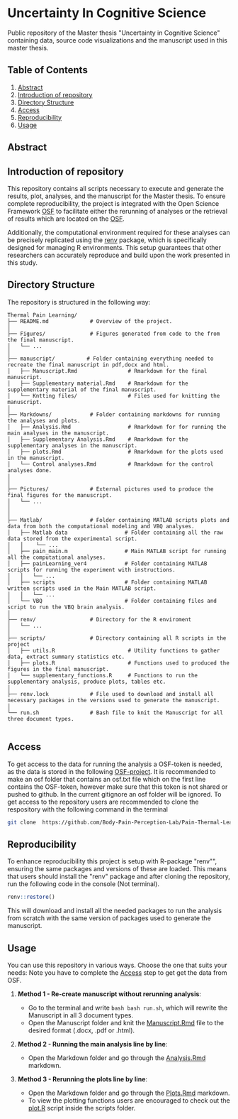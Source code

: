 # Uncertainty In Cognitive Science
Public repository of the Master thesis "Uncertainty in Cognitive Science" containing data, source code visualizations and the manuscript used in this master thesis.

## Table of Contents
1. [Abstract](#abstract)
2. [Introduction of repository](#introduction)
3. [Directory Structure](#directory-structure)
4. [Access](#access)
5. [Reproducibility](#reproducibility)
6. [Usage](#usage)

## Abstract


## Introduction of repository


This repository contains all scripts necessary to execute and generate the results, plot, analyses, and the manuscript for the Master thesis. To ensure complete reproducibility, the project is integrated with the Open Science Framework [OSF](https://osf.io/7pu6a/) to facilitate either the rerunning of analyses or the retrieval of results which are located on the [OSF](https://osf.io/7pu6a/). 



Additionally, the computational environment required for these analyses can be precisely replicated using the [renv](https://rstudio.github.io/renv/articles/renv.html) package, which is specifically designed for managing R environments. This setup guarantees that other researchers can accurately reproduce and build upon the work presented in this study.


## Directory Structure

The repository is structured in the following way:

```         
Thermal Pain Learning/
├── README.md             # Overview of the project.
│
├── Figures/              # Figures generated from code to the from the final manuscript.
│   └── ... 
│
├── manuscript/          # Folder containing everything needed to recreate the final manuscript in pdf,docx and html.
│   ├── Manuscript.Rmd                # Rmarkdown for the final manuscript.
│   ├── Supplementary material.Rmd    # Rmarkdown for the supplementary material of the final manuscript.
│   └── Kntting files/                # Files used for knitting the manuscript.
│
├── Markdowns/            # Folder containing markdowns for running the analyses and plots.
│   ├── Analysis.Rmd                  # Rmarkdown for for running the main analyses in the manuscript.
│   ├── Supplementary Analysis.Rmd    # Rmarkdown for the supplementary analyses in the manuscript.
│   ├── plots.Rmd                     # Rmarkdown for the plots used in the manuscript.
│   └── Control analyses.Rmd          # Rmarkdown for the control analyses done.
│
│
├── Pictures/             # External pictures used to produce the final figures for the manuscript.
│   └── ... 
│ 
│ 
├── Matlab/               # Folder containing MATLAB scripts plots and data from both the computational modeling and VBQ analyses.
│   ├── Matlab data                  # Folder containing all the raw data stored from the experimental script.
│   │    └── ... 
│   ├── pain_main.m                  # Main MATLAB script for running all the computational analyses.
│   ├── painLearning_ver4            # Folder containing MATLAB scripts for running the experiment with instructions.
│   │   └── ... 
│   ├── scripts                      # Folder containing MATLAB written scripts used in the Main MATLAB script.
│   │   └── ... 
│   └── VBQ                          # Folder containing files and script to run the VBQ brain analysis.
│
├── renv/                 # Directory for the R enviroment
│   └── ... 
│
├── scripts/              # Directory containing all R scripts in the project
│   ├── utils.R                       # Utility functions to gather data, extract summary statistics etc.
│   ├── plots.R                       # Functions used to produced the figures in the final manuscript.
│   └── supplementary_functions.R     # Functions to run the supplementary analysis, produce plots, tables etc.
│
├── renv.lock             # File used to download and install all necessary packages in the versions used to generate the manuscript.
│
└── run.sh                # Bash file to knit the Manuscript for all three document types.


```

## Access

To get access to the data for running the analysis a OSF-token is needed, as the data is stored in the following [OSF-project](https://osf.io/pw956/). It is recommended to make an osf folder that contains an osf.txt file which on the first line contains the OSF-token, however make sure that this token is not shared or pushed to github. In the current gitignore an osf folder will be ignored.
To get access to the repository users are recommended to clone the respository with the following command in the terminal

```bash
git clone  https://github.com/Body-Pain-Perception-Lab/Pain-Thermal-Learning.git
```

## Reproducibility

To enhance reproducibility this project is setup with R-package "renv"", ensuring the same packages and versions of these are loaded. This means that users should install the "renv" package and after cloning the repository, run the following code in the console (Not terminal).

```r
renv::restore()
```

This will download and install all the needed packages to run the analysis from scratch with the same version of packages used to generate the manuscript. 


## Usage

You can use this repository in various ways. Choose the one that suits your needs: Note you have to complete the [Access](#access) step to get get the data from OSF. 

1. **Method 1 - Re-create manuscript without rerunning analysis**:
   -  Go to the terminal and write ```bash bash run.sh```, which will rewrite the Manuscript in all 3 document types.
   -  Open the Manuscript folder and knit the [Manuscript.Rmd](./Manuscripts/Manuscript.Rmd) file to the desired format (.docx, .pdf or .html). 

2. **Method 2 - Running the main analysis line by line**:
   - Open the Markdown folder and go through the [Analysis.Rmd](./Markdowns/Analysis.Rmd) markdown.

3. **Method 3 - Rerunning the plots line by line**:
   - Open the Markdown folder and go through the [Plots.Rmd](./Markdowns/Plots.Rmd) markdown.
   - To view the plotting functions users are encouraged to check out the [plot.R](./scripts/plots.R) script inside the scripts folder.

